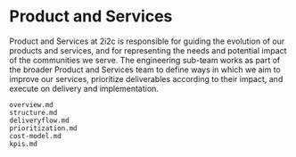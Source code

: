 # Product and Services

Product and Services at 2i2c is responsible for guiding the evolution of our products and services, and for representing the needs and potential impact of the communities we serve.
The engineering sub-team works as part of the broader Product and Services team to define ways in which we aim to improve our services, prioritize deliverables according to their impact, and execute on delivery and implementation.

```{toctree}
overview.md
structure.md
deliveryflow.md
prioritization.md
cost-model.md
kpis.md
```
